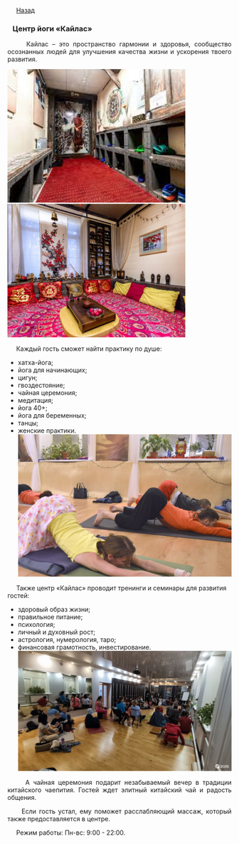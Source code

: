 &nbsp;&nbsp;&nbsp;&nbsp;&nbsp;[Назад](/zdorovii_turism.md)

### &nbsp;&nbsp;&nbsp;Центр йоги «Кайлас»
<p style="text-align:  justify;">
&nbsp;&nbsp;&nbsp;&nbsp;&nbsp;Кайлас – это пространство гармонии и здоровья, сообщество осознанных людей для улучшения качества жизни и ускорения твоего развития.
</p>

<img src="./images/kailas.jpg" alt="кайлас" width="400"/>&nbsp;&nbsp;<img src="./images/kailas_3.jpg" alt="кайлас" width="400"/>

&nbsp;&nbsp;&nbsp;&nbsp;&nbsp;Каждый гость сможет найти практику по душе:
- хатха-йога;
- йога для начинающих;
- цигун;
- гвоздестояние;
- чайная церемония;
- медитация;
- йога 40+;
- йога для беременных;
- танцы;
- женские практики.
![кайлас](./images/kailas_2.webp) 

&nbsp;&nbsp;&nbsp;&nbsp;&nbsp;Также центр «Кайлас» проводит тренинги и семинары для развития гостей:
- здоровый образ жизни;
- правильное питание;
- психология;
- личный и духовный рост;
- астрология, нумерология, таро;
- финансовая грамотность, инвестирование.
![кайлас](./images/kailas_4.jpg) 
<p style="text-align:  justify;">
&nbsp;&nbsp;&nbsp;&nbsp;&nbsp;А чайная церемония подарит незабываемый вечер в традиции китайского чаепития. Гостей ждет элитный китайский чай и радость общения. 
</p>
<p style="text-align:  justify;">
&nbsp;&nbsp;&nbsp;&nbsp;&nbsp;Если гость устал, ему поможет расслабляющий массаж, который также предоставляется в центре.
</p>
&nbsp;&nbsp;&nbsp;&nbsp;&nbsp;Режим работы: Пн-вс: 9:00 - 22:00.